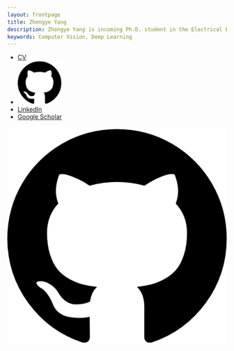 ```yaml
---
layout: frontpage
title: Zhengye Yang
description: Zhengye Yang is incoming Ph.D. student in the Electrical Engineering at Rensselaer Polytechnic Institute; research in computer vision
keywords: Computer Vision, Deep Learning 
---
```


<div class="navbar">
  <div class="navbar-inner">
      <ul class="nav">
          <li><a href="{{ BASE_PATH }}/zhengye_cv_2_1.pdf">CV</a></li>
          <li><a href="https://github.com/zylearncoding"><img border="0" alt="Github" src="high_res_icon/github-icon.png" width="100" height="100"></a></li>
          <li><a href="https://www.linkedin.com/in/zhengye-yang/">LinkedIn</a></li>
          <li><a href="https://scholar.google.com/citations?user=PGbaGDsAAAAJ&hl=en">Google Scholar</a></li>
      </ul>
  </div>
</div>
<img border="0" alt="W3Schools" src="high_res_icon/github-icon.png" >

<style>
body {
  background-image: url('../publpics/bg_screen.png');
  background-repeat: no-repeat;
  background-attachment: fixed;  
  background-size: cover;
}
</style>